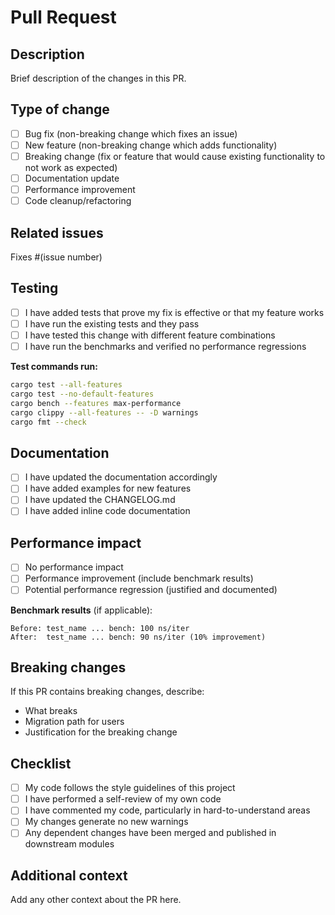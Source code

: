 # Pull Request

## Description
Brief description of the changes in this PR.

## Type of change
- [ ] Bug fix (non-breaking change which fixes an issue)
- [ ] New feature (non-breaking change which adds functionality)
- [ ] Breaking change (fix or feature that would cause existing functionality to not work as expected)
- [ ] Documentation update
- [ ] Performance improvement
- [ ] Code cleanup/refactoring

## Related issues
Fixes #(issue number)

## Testing
- [ ] I have added tests that prove my fix is effective or that my feature works
- [ ] I have run the existing tests and they pass
- [ ] I have tested this change with different feature combinations
- [ ] I have run the benchmarks and verified no performance regressions

**Test commands run:**
```bash
cargo test --all-features
cargo test --no-default-features  
cargo bench --features max-performance
cargo clippy --all-features -- -D warnings
cargo fmt --check
```

## Documentation
- [ ] I have updated the documentation accordingly
- [ ] I have added examples for new features
- [ ] I have updated the CHANGELOG.md
- [ ] I have added inline code documentation

## Performance impact
- [ ] No performance impact
- [ ] Performance improvement (include benchmark results)
- [ ] Potential performance regression (justified and documented)

**Benchmark results** (if applicable):
```
Before: test_name ... bench: 100 ns/iter
After:  test_name ... bench: 90 ns/iter (10% improvement)
```

## Breaking changes
If this PR contains breaking changes, describe:
- What breaks
- Migration path for users
- Justification for the breaking change

## Checklist
- [ ] My code follows the style guidelines of this project
- [ ] I have performed a self-review of my own code
- [ ] I have commented my code, particularly in hard-to-understand areas
- [ ] My changes generate no new warnings
- [ ] Any dependent changes have been merged and published in downstream modules

## Additional context
Add any other context about the PR here.